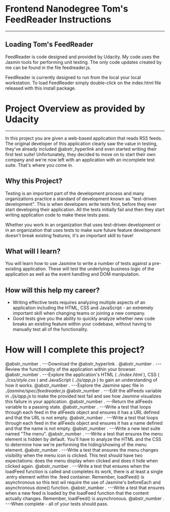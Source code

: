 # Frontend Nanodegree Tom's FeedReader Instructions

* * *

## Loading Tom's FeedReader

FeedReader is code designed and provided by Udacity. My code uses the Jasmin tools for performing unit testing. The only code updates created by me can be found in the file feedreader.js.

FeedReader is currently designed to run from the local your local workstation. To load FeedReader simply double-click on the index.html file released with this install package.

# Project Overview as provided by Udacity

* * *

In this project you are given a web-based application that reads RSS feeds. The original developer of this application clearly saw the value in testing, they've already included @abstr_hyperlink and even started writing their first test suite! Unfortunately, they decided to move on to start their own company and we're now left with an application with an incomplete test suite. That's where you come in.

## Why this Project?

Testing is an important part of the development process and many organizations practice a standard of development known as "test-driven development". This is when developers write tests first, before they ever start developing their application. All the tests initially fail and then they start writing application code to make these tests pass.

Whether you work in an organization that uses test-driven development or in an organization that uses tests to make sure future feature development doesn't break existing features, it's an important skill to have!

## What will I learn?

You will learn how to use Jasmine to write a number of tests against a pre-existing application. These will test the underlying business logic of the application as well as the event handling and DOM manipulation.

## How will this help my career?

  * Writing effective tests requires analyzing multiple aspects of an application including the HTML, CSS and JavaScript - an extremely important skill when changing teams or joining a new company.
  * Good tests give you the ability to quickly analyze whether new code breaks an existing feature within your codebase, without having to manually test all of the functionality.



# How will I complete this project?

@abstr_number . ---Download the @abstr_hyperlink . @abstr_number . ---Review the functionality of the application within your browser. @abstr_number . ---Explore the application's HTML ( _./index.html_ ), CSS ( _./css/style.css_ ) and JavaScript ( _./js/app.js_ ) to gain an understanding of how it works. @abstr_number . ---Explore the Jasmine spec file in _./jasmine/spec/feedreader.js_ @abstr_number . ---Edit the allFeeds variable in _./js/app.js_ to make the provided test fail and see how Jasmine visualizes this failure in your application. @abstr_number . ---Return the allFeeds variable to a passing state. @abstr_number . ---Write a test that loops through each feed in the allFeeds object and ensures it has a URL defined and that the URL is not empty. @abstr_number . ---Write a test that loops through each feed in the allFeeds object and ensures it has a name defined and that the name is not empty. @abstr_number . ---Write a new test suite named "The menu". @abstr_number . ---Write a test that ensures the menu element is hidden by default. You'll have to analyze the HTML and the CSS to determine how we're performing the hiding/showing of the menu element. @abstr_number . ---Write a test that ensures the menu changes visibility when the menu icon is clicked. This test should have two expectations: does the menu display when clicked and does it hide when clicked again. @abstr_number . ---Write a test that ensures when the loadFeed function is called and completes its work, there is at least a single .entry element within the .feed container. Remember, loadFeed() is asynchronous so this test wil require the use of Jasmine's beforeEach and asynchronous done() function. @abstr_number . ---Write a test that ensures when a new feed is loaded by the loadFeed function that the content actually changes. Remember, loadFeed() is asynchronous. @abstr_number . ---When complete - all of your tests should pass.
